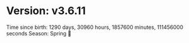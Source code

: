 # Version: v3.6.11
Time since birth: 1290 days, 30960 hours, 1857600 minutes, 111456000 seconds
Season: Spring 🌸
